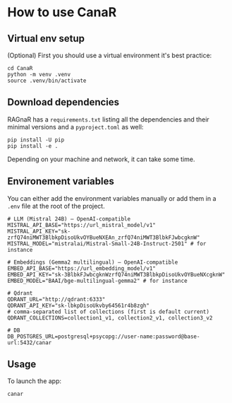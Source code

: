 # How to use CanaR

## Virtual env setup

(Optional) First you should use a virtual environment it's best practice:

```shell
cd CanaR
python -m venv .venv
source .venv/bin/activate
```

## Download dependencies

RAGnaR has a `requirements.txt` listing all the dependencies and their minimal versions and a `pyproject.toml` as well:

```shell
pip install -U pip
pip install -e .
```

Depending on your machine and network, it can take some time.

## Environement variables

You can either add the environment variables manually or add them in a `.env` file at the root of the project.

```
# LLM (Mistral 24B) — OpenAI-compatible
MISTRAL_API_BASE="https://url_mistral_model/v1"
MISTRAL_API_KEY="sk-zrfQ74niMWT3BlbkpDisoUkvOYBueNXEAn_zrfQ74niMWT3BlbkFJwbcgknW"
MISTRAL_MODEL="mistralai/Mistral-Small-24B-Instruct-2501" # for instance

# Embeddings (Gemma2 multilingual) — OpenAI-compatible
EMBED_API_BASE="https://url_embedding_model/v1"
EMBED_API_KEY="sk-3BlbkFJwbcgknWzrfQ74niMWT3BlbkpDisoUkvOYBueNXcgknW"
EMBED_MODEL="BAAI/bge-multilingual-gemma2" # for instance

# Qdrant
QDRANT_URL="http://qdrant:6333"
QDRANT_API_KEY="sk-lbkpDisoUkvby64561r4b8zgh"
# comma-separated list of collections (first is default current)
QDRANT_COLLECTIONS=collection1_v1, collection2_v1, collection3_v2

# DB
DB_POSTGRES_URL=postgresql+psycopg://user-name:password@base-url:5432/canar
```

## Usage

To launch the app:

```
canar
```